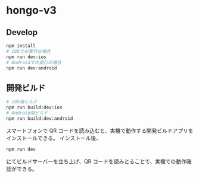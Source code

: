 # hongo-v3

## Develop

```bash
npm install
# iOSでの実行の場合
npm run dev:ios
# Androidでの実行の場合
npm run dev:android
```

## 開発ビルド

```bash
# iOS用ビルド
npm run build:dev:ios
# Android用ビルド
npm run build:dev:android
```

スマートフォンで QR コードを読み込むと、実機で動作する開発ビルドアプリをインストールできる。
インストール後、

```bash
npm run dev
```

にてビルドサーバーを立ち上げ、QR コードを読みとることで、実機での動作確認ができる。
